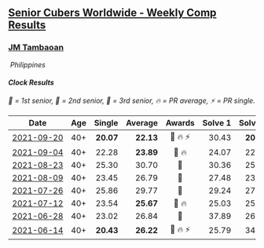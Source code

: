 <style>table {white-space: nowrap;}</style>
<link rel="stylesheet" type="text/css" href="/scw-comp/css/flags.css" />

## [Senior Cubers Worldwide - Weekly Comp Results](/scw-comp/results/)
### [JM Tambaoan](README.md)

<i class="flag flag-PH" />&nbsp;Philippines

#### Clock Results

<span style="white-space: nowrap;">🥇 = 1st senior</span>, <span style="white-space: nowrap;">🥈 = 2nd senior</span>, <span style="white-space: nowrap;">🥉 = 3rd senior</span>, <span style="white-space: nowrap;">🔥 = PR average</span>, <span style="white-space: nowrap;">⚡ = PR single</span>.

| Date | Age | Single | Average | Awards | Solve 1 | Solve 2 | Solve 3 | Solve 4 | Solve 5 | Video |
| :--: | :--: | --: | --: | :--: | --: | --: | --: | --: | --: | :-- |
| [2021-09-20](../../results/2021-09-20/clock.md) | 40+ | **20.07** | **22.13** | 🥈 🔥 ⚡ | 30.43 | **20.07** | 21.13 | 23.00 | 22.25 | [Desktop](https://www.facebook.com/events/374286267681717/permalink/383602996750044) / [Mobile](https://m.facebook.com/events/374286267681717?view=permalink&id=383602996750044) |
| [2021-09-04](../../results/2021-09-04/clock.md) | 40+ | 22.28 | **23.89** | 🥈 🔥 | 24.07 | 22.92 | 24.68 | 22.28 | 29.58 | [Desktop](https://www.facebook.com/events/369922348122346/permalink/379191313862116) / [Mobile](https://m.facebook.com/events/369922348122346?view=permalink&id=379191313862116) |
| [2021-08-23](../../results/2021-08-23/clock.md) | 40+ | 25.30 | 30.70 | 🥈 | 30.36 | 25.30 | 32.31 | 29.44 | 42.60 | [Desktop](https://www.facebook.com/events/540950593849891/permalink/549915519620065) / [Mobile](https://m.facebook.com/events/540950593849891?view=permalink&id=549915519620065) |
| [2021-08-09](../../results/2021-08-09/clock.md) | 40+ | 23.45 | 26.79 | 🥈 | 27.48 | 23.45 | 29.51 | 24.81 | 28.08 | [Desktop](https://www.facebook.com/events/342027504219422/permalink/350829436672562) / [Mobile](https://m.facebook.com/events/342027504219422?view=permalink&id=350829436672562) |
| [2021-07-26](../../results/2021-07-26/clock.md) | 40+ | 25.86 | 29.77 | 🥈 | 29.24 | 27.19 | 25.86 | 41.16 | 32.89 | [Desktop](https://www.facebook.com/events/5895704557137692/permalink/5959925400715607) / [Mobile](https://m.facebook.com/events/5895704557137692?view=permalink&id=5959925400715607) |
| [2021-07-12](../../results/2021-07-12/clock.md) | 40+ | 23.54 | **25.67** | 🥈 🔥 | 25.03 | 25.73 | 31.61 | 26.26 | 23.54 | [Desktop](https://www.facebook.com/events/853178815336395/permalink/861035237884086) / [Mobile](https://m.facebook.com/events/853178815336395?view=permalink&id=861035237884086) |
| [2021-06-28](../../results/2021-06-28/clock.md) | 40+ | 23.02 | 26.84 | 🥈 | 37.89 | 26.68 | 28.76 | 25.09 | 23.02 | [Desktop](https://www.facebook.com/events/2032757193542617/permalink/2043528069132196) / [Mobile](https://m.facebook.com/events/2032757193542617?view=permalink&id=2043528069132196) |
| [2021-06-14](../../results/2021-06-14/clock.md) | 40+ | **20.43** | **26.22** | 🥈 🔥 ⚡ | 25.79 | 34.45 | 28.13 | **20.43** | 24.73 | [Desktop](https://www.facebook.com/events/154757253369245/permalink/162973832547587) / [Mobile](https://m.facebook.com/events/154757253369245?view=permalink&id=162973832547587) |


<!-- Global site tag (gtag.js) - Google Analytics -->
<script async src="https://www.googletagmanager.com/gtag/js?id=UA-86348435-3"></script>
<script>window.dataLayer = window.dataLayer || []; function gtag() {dataLayer.push(arguments);} gtag('js', new Date()); gtag('config', 'UA-86348435-3');</script>
